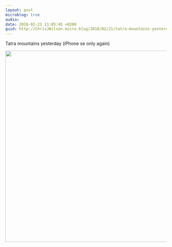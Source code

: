```yaml
---
layout: post
microblog: true
audio: 
date: 2018-02-21 11:05:45 +0200
guid: http://ChrisJWilson.micro.blog/2018/02/21/tatra-mountains-yesterday.html
---
```

Tatra mountains yesterday (iPhone se only again) 

<img src="http://chrisjwilson.me/uploads/2018/e3db4516be.jpg" width="600" height="600" />
